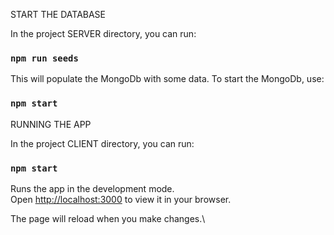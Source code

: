 START THE DATABASE

In the project SERVER directory, you can run:

### `npm run seeds`

This will populate the MongoDb with some data. To start the MongoDb, use:

### `npm start`

RUNNING THE APP

In the project CLIENT directory, you can run:

### `npm start`

Runs the app in the development mode.\
Open [http://localhost:3000](http://localhost:3000) to view it in your browser.

The page will reload when you make changes.\